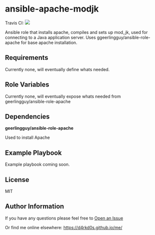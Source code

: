 ansible-apache-modjk
=========

Travis CI:
![](https://api.travis-ci.org/d4rkd0s/ansible-apache-modjk.svg?branch=master)

Ansible role that installs apache, compiles and sets up mod_jk, used for connecting to a Java application server. Uses ggeerlingguy/ansible-role-apache for base apache installation.

Requirements
------------

Currently none, will eventually define whats needed.

Role Variables
--------------

Currently none, will eventually expose whats needed from geerlingguy/ansible-role-apache

Dependencies
------------

**geerlingguy/ansible-role-apache**

Used to install Apache

Example Playbook
----------------

Example playbook coming soon.

License
-------

MIT

Author Information
------------------

If you have any questions please feel free to [Open an Issue](https://github.com/d4rkd0s/ansible-apache-modjk/issues/new)

Or find me online elsewhere:
https://d4rkd0s.github.io/me/
